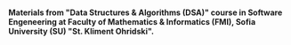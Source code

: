 #### Materials from "Data Structures & Algorithms (DSA)" course in Software Engeneering at Faculty of Mathematics & Informatics (FMI), Sofia University (SU) "St. Kliment Ohridski".
